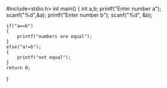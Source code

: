 #include<stdio.h>
int main()
{
    int a,b;
    printf("Enter number a");
    scanf("%d",&a);
    printf("Enter number b");
    scanf("%d", &b);
    
    if("a==b")
    {
        printf("numbers are equal");
    }
    else("a!=b");
    {
        printf("not equal");
    }
    return 0;
        
}    
